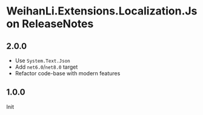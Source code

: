 # WeihanLi.Extensions.Localization.Json ReleaseNotes

## 2.0.0

- Use `System.Text.Json`
- Add `net6.0`/`net8.0` target
- Refactor code-base with modern features

## 1.0.0

Init
